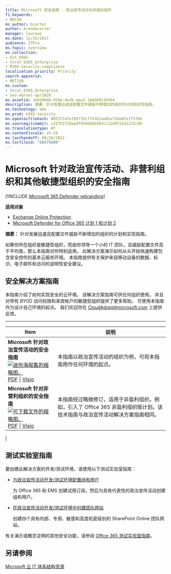 ```yaml
---
title: Microsoft 安全指南 - 政治宣传活动与非盈利组织
f1.keywords:
- NOCSH
ms.author: bcarter
author: brendacarter
manager: laurawi
ms.date: 12/15/2017
audience: ITPro
ms.topic: overview
ms.collection:
- Ent_O365
- Strat_O365_Enterprise
- M365-security-compliance
localization_priority: Priority
search.appverid:
- MET150
ms.custom:
- Strat_O365_Enterprise
- seo-marvel-apr2020
ms.assetid: 10d1004b-42b6-4e2b-aaa2-18ddd9118f64
description: 摘要：针对发展迅速且配置文件威胁不断增加的组织的计划和实现指南。
ms.technology: mdo
ms.prod: m365-security
ms.openlocfilehash: 8053714fe705735cff43b2aa85a726e8511f57b6
ms.sourcegitcommit: c2d752718aedf958db6b403cc12b972ed1215c00
ms.translationtype: HT
ms.contentlocale: zh-CN
ms.lasthandoff: 08/26/2021
ms.locfileid: "58575680"
---
```

# <a name="microsoft-security-guidance-for-political-campaigns-nonprofits-and-other-agile-organizations"></a>Microsoft 针对政治宣传活动、非营利组织和其他敏捷型组织的安全指南

[!INCLUDE [Microsoft 365 Defender rebranding](../includes/microsoft-defender-for-office.md)]

**适用对象**
- [Exchange Online Protection](exchange-online-protection-overview.md)
- [Microsoft Defender for Office 365 计划 1 和计划 2](defender-for-office-365.md)

 **摘要：** 针对发展迅速且配置文件威胁不断增加的组织的计划和实现指南。

如果你所在组织是敏捷型组织，而由你领导一个小的 IT 团队，且威胁配置文件高于平均值，那么本指南对你特别适用。 此解决方案演示如何从头开始快速构建包含安全控件的基本云服务环境。 本指南提供有关保护来自移动设备的数据、标识、电子邮件和访问的说明性安全建议。

## <a name="security-solution-guidance"></a>安全解决方案指南

本指南介绍了如何实现安全的云环境。 该解决方案指南可供任何组织使用。 并且对带有 BYOD 访问权限和来宾帐户的敏捷型组织提供了更多帮助。 可使用本指南作为设计自己环境的起点。 我们欢迎你在 [CloudAdopt@microsoft.com](mailto:CloudAdopt@microsoft.com) 上提供反馈。

****

|Item|说明|
|---|---|
|**Microsoft 针对政治宣传活动的安全指南** <br> [![迷你海报集的缩略图。](../../media/d370ce28-ca40-4930-9a2c-907312aa06c8.png)](https://download.microsoft.com/download/B/4/D/B4D520C3-4D0C-4B4D-BFB9-09F0651C2775/MSFT_Cloud_architecture_security%20for%20political%20campaigns.pdf) <br> [PDF](https://download.microsoft.com/download/B/4/D/B4D520C3-4D0C-4B4D-BFB9-09F0651C2775/MSFT_Cloud_architecture_security%20for%20political%20campaigns.pdf) \| [Visio](https://download.microsoft.com/download/B/4/D/B4D520C3-4D0C-4B4D-BFB9-09F0651C2775/MSFT_Cloud_architecture_security%20for%20political%20campaigns.vsdx)|本指南以政治宣传活动的组织为例，可将本指南用作任何环境的起点。|
|**Microsoft 针对非营利组织的安全指南** <br> [![可下载文件的缩略图。](../../media/e4784889-1c69-4067-9a8f-31d31d1eceea.png)](https://download.microsoft.com/download/9/4/3/94389612-C679-4061-8DF2-D9A15D72B65F/Microsoft_Cloud%20Architecture_Security%20for%20Nonprofits.pdf) <br> [PDF](https://download.microsoft.com/download/9/4/3/94389612-C679-4061-8DF2-D9A15D72B65F/Microsoft_Cloud%20Architecture_Security%20for%20Nonprofits.pdf) \| [Visio](https://download.microsoft.com/download/9/4/3/94389612-C679-4061-8DF2-D9A15D72B65F/Microsoft_Cloud%20Architecture_Security%20for%20Nonprofits.vsdx)|本指南经过略微修订，适用于非盈利组织。例如，引入了 Office 365 非盈利组织版计划。该技术指南与政治宣传活动解决方案指南相同。|
|

## <a name="test-lab-guides"></a>测试实验室指南

要创建此解决方案的开发/测试环境，请使用以下测试实验室指南：

- [为政治宣传活动开发/测试环境配置组和用户](configure-groups-and-users-for-a-political-campaign-dev-test-environment.md)

  为 Office 365 和 EMS 创建试用订阅，然后为具有代表性的政治宣传活动创建组和用户。

- [在政治宣传活动开发/测试环境中创建团队网站](create-team-sites-in-a-political-campaign-dev-test-environment.md)

  创建四个具有内部、专用、敏感和高度机密级别的 SharePoint Online 团队网站。

有关演示或概念证明的其他安全功能，请参阅 [Office 365 测试实验室指南](../../enterprise/cloud-adoption-test-lab-guides-tlgs.md)。

## <a name="see-also"></a>另请参阅

[Microsoft 云 IT 体系结构资源](../../solutions/cloud-architecture-models.md)
